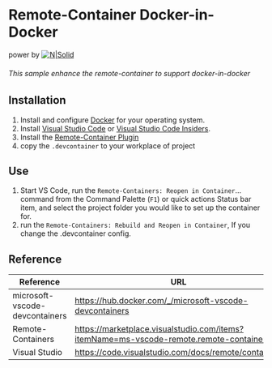 # Remote-Container Docker-in-Docker
power by [![N|Solid](https://img-prod-cms-rt-microsoft-com.akamaized.net/cms/api/am/imageFileData/RE1Mu3b?ver=5c31)](https://code.visualstudio.com/docs/remote/containers)

###### This sample enhance the remote-container to support docker-in-docker

## Installation
1. Install and configure [Docker](https://www.docker.com/get-started) for your operating system.
2. Install [Visual Studio Code](https://www.docker.com/get-started) or [Visual Studio Code Insiders](https://code.visualstudio.com/insiders/).
3. Install the [Remote-Container Plugin](https://marketplace.visualstudio.com/items?itemName=ms-vscode-remote.remote-containers)
4. copy the `.devcontainer` to your workplace of project

## Use
1. Start VS Code, run the `Remote-Containers: Reopen in Container`... command from the Command Palette (`F1`) or quick actions Status bar item, and select the project folder you would like to set up the container for.
2. run the `Remote-Containers: Rebuild and Reopen in Container`, If you change the .devcontainer config.

## Reference
| Reference                      | URL                                                                                      |
| ------------------------------ | ---------------------------------------------------------------------------------------- |
| microsoft-vscode-devcontainers | <https://hub.docker.com/_/microsoft-vscode-devcontainers>                                |
| Remote-Containers              | <https://marketplace.visualstudio.com/items?itemName=ms-vscode-remote.remote-containers> |
| Visual Studio                  | <https://code.visualstudio.com/docs/remote/containers>                                   |